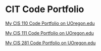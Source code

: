 # CIT Code Portfolio

[My CIS 110 Code Portfolio on UOregon.edu](http://pages.uoregon.edu/akiriazi/110/)

[My CIS 111 Code Portfolio on UOregon.edu](http://pages.uoregon.edu/akiriazi/111/)

[My CIS 281 Code Portfolio on UOregon.edu](http://pages.uoregon.edu/akiriazi/281/)